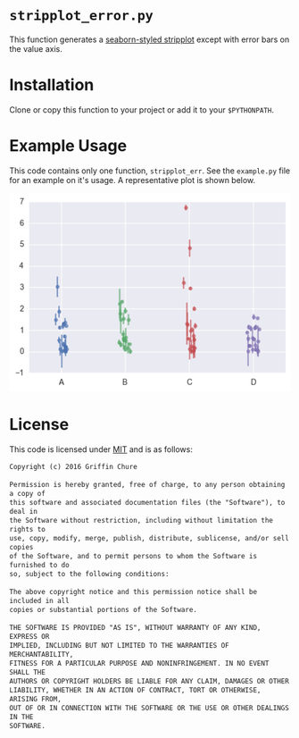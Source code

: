 # ``stripplot_error.py``
This function generates a [seaborn-styled stripplot]() except with error bars on the value axis.

# Installation
Clone or copy this function to your project or add it to your `$PYTHONPATH`.

# Example Usage
This code contains only one function, `stripplot_err`. See the `example.py` file for an example on it's usage. A representative plot is shown below.

![](example.png)

# License
This code is licensed under [MIT](https://en.wikipedia.org/wiki/MIT_License) and is as follows:

```
Copyright (c) 2016 Griffin Chure

Permission is hereby granted, free of charge, to any person obtaining a copy of
this software and associated documentation files (the "Software"), to deal in
the Software without restriction, including without limitation the rights to
use, copy, modify, merge, publish, distribute, sublicense, and/or sell copies
of the Software, and to permit persons to whom the Software is furnished to do
so, subject to the following conditions:

The above copyright notice and this permission notice shall be included in all
copies or substantial portions of the Software.

THE SOFTWARE IS PROVIDED "AS IS", WITHOUT WARRANTY OF ANY KIND, EXPRESS OR
IMPLIED, INCLUDING BUT NOT LIMITED TO THE WARRANTIES OF MERCHANTABILITY,
FITNESS FOR A PARTICULAR PURPOSE AND NONINFRINGEMENT. IN NO EVENT SHALL THE
AUTHORS OR COPYRIGHT HOLDERS BE LIABLE FOR ANY CLAIM, DAMAGES OR OTHER
LIABILITY, WHETHER IN AN ACTION OF CONTRACT, TORT OR OTHERWISE, ARISING FROM,
OUT OF OR IN CONNECTION WITH THE SOFTWARE OR THE USE OR OTHER DEALINGS IN THE
SOFTWARE.
```
